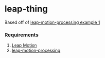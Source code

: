 # leap-thing

Based off of [leap-motion-processing example 1](https://github.com/voidplus/leap-motion-processing/tree/master/examples/e1_basic)

### Requirements

  1. [Leap Motion](https://developer.leapmotion.com/downloads)
  2. [leap-motion-processing](https://github.com/voidplus/leap-motion-processing)